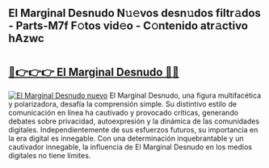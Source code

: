 ## El Marginal Desnudo N𝚞𝚎vos desn𝚞dos filtr𝚊dos - Parts-M7f F𝚘tos vid𝚎o - C𝚘ntenido atr𝚊ctivo hAzwc

# <h2><a href="http://mb92v4.tromn.icu/?c=El+Marginal+Desnudo">🔗👉👉👉 El Marginal Desnudo 🔗🔗</a></h2>

[![El Marginal Desnudo nuevo](https://i.imgur.com/pEAQMta.gif)](http://mb92v4.tromn.icu/?c=El+Marginal+Desnudo)
El Marginal Desnudo, una figura multifacética y polarizadora, desafía la comprensión simple. Su distintivo estilo de comunicación en línea ha cautivado y provocado críticas, generando debates sobre privacidad, autoexpresión y la dinámica de las comunidades digitales. Independientemente de sus esfuerzos futuros, su importancia en la era digital es innegable. Con una determinación inquebrantable y un cautivador innegable, la influencia de El Marginal Desnudo en los medios digitales no tiene límites.
